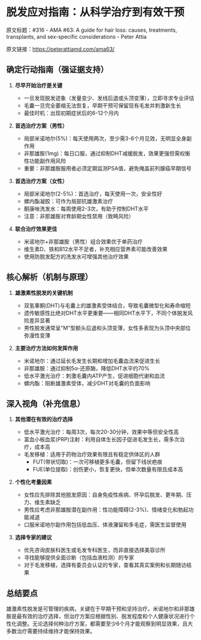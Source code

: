 # 脱发应对指南：从科学治疗到有效干预

原文标题：#316 - AMA #63: A guide for hair loss: causes, treatments, transplants, and sex-specific considerations - Peter Attia

原文链接：https://peterattiamd.com/ama63/

<YouTube videoId="-uXdV2eKIpA" />


## 确定行动指南（强证据支持）

1. **尽早开始治疗是关键**
   - 一旦发现脱发迹象（发量变少、发线后退或头顶变薄），立即寻求专业评估
   - 毛囊一旦完全萎缩无法恢复，早期干预可保留现有毛发并刺激新生长
   - 最佳时机：出现初期症状后的6-12个月内

2. **首选治疗方案（男性）**
   - 局部米诺地尔(5%)：每天使用两次，至少需3-6个月见效，无明显全身副作用
   - 非那雄胺(1mg)：每日口服，通过抑制DHT减缓脱发，效果更强但需权衡性功能副作用风险
   - 重要：非那雄胺服用者必须定期监测PSA值，避免掩盖前列腺癌早期信号

3. **首选治疗方案（女性）**
   - 局部米诺地尔(2-5%)：首选治疗，每天使用一次，安全性好
   - 螺内酯凝胶：可作为局部抗雄激素治疗
   - 酮康唑洗发水：每周使用2-3次，有助于控制DHT水平
   - 注意：非那雄胺对育龄期女性禁用（致畸风险）

4. **联合治疗效果更佳**
   - 米诺地尔+非那雄胺（男性）组合效果优于单药治疗
   - 维生素D、铁和B12水平不足者，补充相应营养素可能改善效果
   - 使用防脱发配方的洗发水可增强其他治疗效果

## 核心解析（机制与原理）

1. **雄激素性脱发的关键机制**
   - 双氢睾酮(DHT)与毛囊上的雄激素受体结合，导致毛囊微型化和寿命缩短
   - 遗传敏感性比绝对DHT水平更重要——相同DHT水平下，不同个体脱发风险差异显著
   - 男性脱发通常呈"M"型额头后退和头顶变薄，女性多表现为头顶中央部位弥漫性变薄

2. **主要治疗方法如何发挥作用**
   - 米诺地尔：通过延长毛发生长期和增加毛囊血流来促进生长
   - 非那雄胺：通过抑制5α-还原酶，降低DHT水平约70%
   - 低水平激光治疗：刺激毛囊内ATP产生，促进细胞代谢和血流
   - 螺内酯：阻断雄激素受体，减少DHT对毛囊的负面影响

## 深入视角（补充信息）

1. **其他潜在有效的治疗选择**
   - 低水平激光治疗：每周3次，每次20-30分钟，效果中等但安全性高
   - 富血小板血浆(PRP)注射：利用自体生长因子促进毛发生长，需多次治疗，成本高
   - 毛发移植：适用于药物治疗效果有限且有稳定供体区的人群
     - FUT(带状切取)：一次可移植更多毛囊，但留下线状疤痕
     - FUE(单位提取)：创伤更小，恢复更快，但单次数量有限且成本高

2. **个性化考量因素**
   - 女性应先排除其他脱发原因：自身免疫性疾病、怀孕后脱发、更年期、压力、维生素缺乏
   - 男性应考虑非那雄胺潜在副作用：性功能障碍(2-3%)、情绪变化和勃起功能减退
   - 口服米诺地尔副作用包括低血压、体液潴留和多毛症，需医生监督使用

3. **选择专家的建议**
   - 优先咨询皮肤科医生或毛发专科医生，而非直接选择美容诊所
   - 寻找能够提供全面诊断（包括血液检测）的专家
   - 对于毛发移植，选择有委员会认证的专家，查看其真实案例和长期随访结果

## 总结要点

雄激素性脱发是可管理的疾病，关键在于早期干预和坚持治疗。米诺地尔和非那雄胺是最有效的治疗选择，但治疗方案应根据性别、脱发程度和个人健康状况进行个性化调整。无论选择何种治疗方案，都需要至少6个月才能观察到明显效果，且大多数治疗需要持续维持才能保持效果。